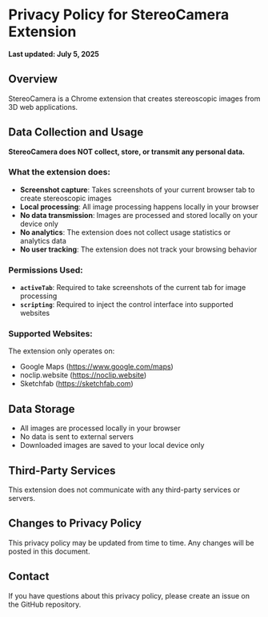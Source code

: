 # Privacy Policy for StereoCamera Extension

**Last updated: July 5, 2025**

## Overview

StereoCamera is a Chrome extension that creates stereoscopic images from 3D web applications.

## Data Collection and Usage

**StereoCamera does NOT collect, store, or transmit any personal data.**

### What the extension does:

- **Screenshot capture**: Takes screenshots of your current browser tab to create stereoscopic images
- **Local processing**: All image processing happens locally in your browser
- **No data transmission**: Images are processed and stored locally on your device only
- **No analytics**: The extension does not collect usage statistics or analytics data
- **No user tracking**: The extension does not track your browsing behavior

### Permissions Used:

- **`activeTab`**: Required to take screenshots of the current tab for image processing
- **`scripting`**: Required to inject the control interface into supported websites

### Supported Websites:

The extension only operates on:

- Google Maps (https://www.google.com/maps)
- noclip.website (https://noclip.website)
- Sketchfab (https://sketchfab.com)

## Data Storage

- All images are processed locally in your browser
- No data is sent to external servers
- Downloaded images are saved to your local device only

## Third-Party Services

This extension does not communicate with any third-party services or servers.

## Changes to Privacy Policy

This privacy policy may be updated from time to time. Any changes will be posted in this document.

## Contact

If you have questions about this privacy policy, please create an issue on the GitHub repository.
